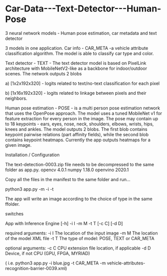 # Car-Data---Text-Detector---Human-Pose
3 neural network models - Human pose estimation, car metadata and text detector

3 models in one application. 
Car info - CAR_META -a vehicle attribute classification algorithm. The model is able to classify car type and color.

Text detector - TEXT - The text detector model is based on PixelLink architecture with MobileNetV2-like as a backbone for indoor/outdoor scenes. The network outputs 2 blobs

a) [1x2x192x320] - logits related to text/no-text classification for each pixel

b) [1x16x192x320] - logits related to linkage between pixels and their neighbors.

Human pose estimation - POSE - is a multi person pose estimation network that uses the OpenPose approach. The model uses a tuned MobileNet v1 for feature extraction for every person in the image. The pose may contain up to 18 keypoints - ears, eyes, nose, neck, shoulders, elbows, wrists, hips, knees and ankles. The model outputs 2 blobs. The first blob contains keypoint pairwise relations (part affinity fields), while the second blob contains keypoint heatmaps. Currently the app outputs heatmaps for a given image.


Installation / Configuration

The text-detection-0003.zip file needs to be decompressed to the same folder as app.py.
opencv 4.0.1
numpy 1.18.0
openvino 2020.1

Copy all the files in the manifest to the same folder and run...

python3 app.py -m -i -t

The app will write an image according to the choice of type in the same ffolder. 

switches

App with Inference Engine [-h] -i I -m M -t T [-c C] [-d D]

required arguments:
  -i I  The location of the input image
  -m M  The location of the model XML file
  -t T  The type of model: POSE, TEXT or CAR_META

optional arguments:
  -c C  CPU extension file location, if applicable
  -d D  Device, if not CPU (GPU, FPGA, MYRIAD)
  
 ( i.e. python3 app.py -i blue.jpg -t CAR_META -m vehicle-attributes-recognition-barrier-0039.xml)
  
  
